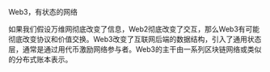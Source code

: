 Web3，有状态的网络

如果我们假设万维网彻底改变了信息，Web2彻底改变了交互，那么Web3有可能彻底改变协议和价值交换。Web3改变了互联网后端的数据结构，引入了通用状态层，通常是通过用代币激励网络参与者。Web3的主干由一系列区块链网络或类似的分布式账本表示。